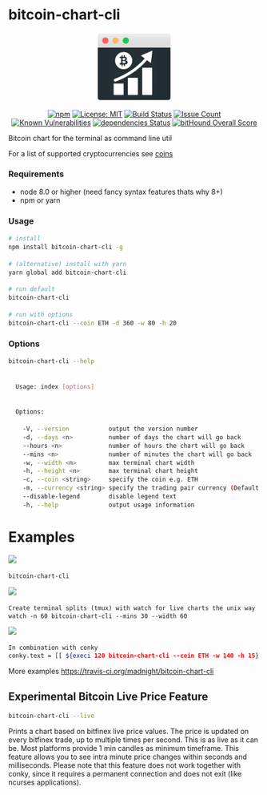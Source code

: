 # bitcoin-chart-cli

<p align=center><img src="bitcoin-chart-cli.png" width="150">
<p align=center>
<a href="https://npmjs.com/package/bitcoin-chart-cli"><img src="https://img.shields.io/npm/v/bitcoin-chart-cli.svg" alt="npm" /></a>
<a href="https://opensource.org/licenses/MIT"><img src="https://img.shields.io/badge/License-MIT-brightgreen.svg" alt="License: MIT" /></a>
<a href="https://travis-ci.org/madnight/bitcoin-chart-cli"><img src="https://travis-ci.org/madnight/bitcoin-chart-cli.svg?branch=master" alt="Build Status" /></a>
<a href="https://codeclimate.com/github/madnight/bitcoin-chart-cli/issues"><img src="https://codeclimate.com/github/madnight/bitcoin-chart-cli/badges/issue_count.svg?maxAge=2592000" alt="Issue Count" /></a>
<a href="https://snyk.io/test/github/madnight/bitcoin-chart-cli"><img src="https://snyk.io/test/github/madnight/bitcoin-chart-cli/badge.svg" alt="Known Vulnerabilities" /></a>
<a href="https://david-dm.org/madnight/bitcoin-chart-cli"><img src="https://david-dm.org/madnight/bitcoin-chart-cli/status.svg" alt="dependencies Status" /></a>
<a href="https://www.bithound.io/github/madnight/bitcoin-chart-cli"><img src="https://www.bithound.io/github/madnight/bitcoin-chart-cli/badges/score.svg" alt="bitHound Overall Score" /></a></p>
                                     
Bitcoin chart for the terminal as command line util

For a list of supported cryptocurrencies see [coins](COINS.md)

### Requirements
 * node 8.0 or higher (need fancy syntax features thats why 8+)
 * npm or yarn

### Usage

```bash
# install
npm install bitcoin-chart-cli -g

# (alternative) install with yarn
yarn global add bitcoin-chart-cli

# run default
bitcoin-chart-cli

# run with options
bitcoin-chart-cli --coin ETH -d 360 -w 80 -h 20
```

### Options
```bash
bitcoin-chart-cli --help


  Usage: index [options]


  Options:

    -V, --version           output the version number
    -d, --days <n>          number of days the chart will go back
    --hours <n>             number of hours the chart will go back
    --mins <n>              number of minutes the chart will go back
    -w, --width <n>         max terminal chart width
    -h, --height <n>        max terminal chart height
    -c, --coin <string>     specify the coin e.g. ETH
    -m, --currency <string> specify the trading pair currency (Default: USD)
    --disable-legend        disable legend text
    -h, --help              output usage information
```
# Examples

![](https://i.imgur.com/8jXYkHc.png)

```bash
bitcoin-chart-cli
```

![](https://i.imgur.com/ijwaYXir.png)
```
Create terminal splits (tmux) with watch for live charts the unix way
watch -n 60 bitcoin-chart-cli --mins 30 --width 60
```


![](https://i.imgur.com/cTtFxy6.png)

```bash
In combination with conky
conky.text = [[ ${execi 120 bitcoin-chart-cli --coin ETH -w 140 -h 15} ]];
```
More examples https://travis-ci.org/madnight/bitcoin-chart-cli

## Experimental Bitcoin Live Price Feature

```bash
bitcoin-chart-cli --live
```
Prints a chart based on bitfinex live price values. The price is updated on every bitfinex trade, up to multiple times per second. This is as live as it can be. Most platforms provide 1 min candles as minimum timeframe. This feature allows you to see intra minute price changes within seconds and milliseconds. Please note that this feature does not work together with conky, since it requires a permanent connection and does not exit (like ncurses applications).
